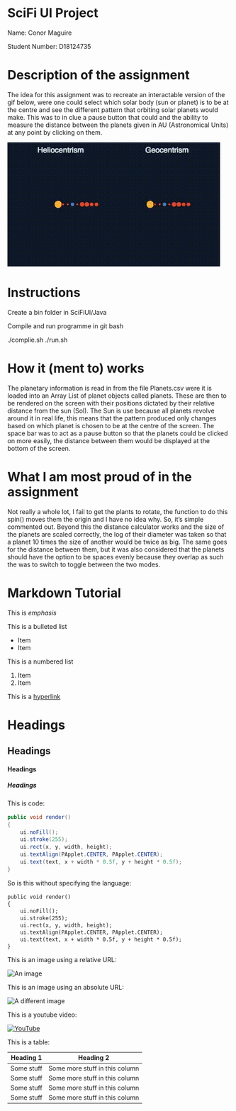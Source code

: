 # SciFi UI Project

Name: Conor Maguire

Student Number: D18124735

# Description of the assignment

The idea for this assignment was to recreate an interactable version of the gif below, were one could select which solar body (sun or planet) is to be at the centre and see the different pattern that orbiting solar planets would make. This was to in clue a pause button that could and the ability to measure the distance between the planets given in AU (Astronomical Units) at any point by clicking on them.

![Sol System](IMG_5036.gif)

# Instructions

Create a bin folder in SciFiUI/Java

Compile and run programme in git bash

./complie.sh
./run.sh

# How it (ment to) works

The planetary information is read in from the file Planets.csv were it is loaded into an Array List of planet objects called planets. These are then to be rendered on the screen with their positions dictated by their relative distance from the sun (Sol). The Sun is use because all planets revolve around it in real life, this means that the pattern produced only changes based on which planet is chosen to be at the centre of the screen. The space bar was to act as a pause button so that the planets could be clicked on more easily, the distance between them would be displayed at the bottom of the screen.

# What I am most proud of in the assignment

Not really a whole lot, I fail to get the plants to rotate, the function to do this spin() moves them the origin and I have no idea why. So, it’s simple commented out. Beyond this the distance calculator works and the size of the planets are scaled correctly, the log of their diameter was taken so that a planet 10 times the size of another would be twice as big. The same goes for the distance between them, but it was also considered that the planets should have the option to be spaces evenly because they overlap as such the was to switch to toggle between the two modes.

# Markdown Tutorial

This is *emphasis*

This is a bulleted list

- Item
- Item

This is a numbered list

1. Item
1. Item

This is a [hyperlink](http://bryanduggan.org)

# Headings
## Headings
#### Headings
##### Headings

This is code:

```Java
public void render()
{
	ui.noFill();
	ui.stroke(255);
	ui.rect(x, y, width, height);
	ui.textAlign(PApplet.CENTER, PApplet.CENTER);
	ui.text(text, x + width * 0.5f, y + height * 0.5f);
}
```

So is this without specifying the language:

```
public void render()
{
	ui.noFill();
	ui.stroke(255);
	ui.rect(x, y, width, height);
	ui.textAlign(PApplet.CENTER, PApplet.CENTER);
	ui.text(text, x + width * 0.5f, y + height * 0.5f);
}
```

This is an image using a relative URL:

![An image](images/p8.png)

This is an image using an absolute URL:

![A different image](https://bryanduggandotorg.files.wordpress.com/2019/02/infinite-forms-00045.png?w=595&h=&zoom=2)

This is a youtube video:

[![YouTube](http://img.youtube.com/vi/J2kHSSFA4NU/0.jpg)](https://www.youtube.com/watch?v=J2kHSSFA4NU)

This is a table:

| Heading 1 | Heading 2 |
|-----------|-----------|
|Some stuff | Some more stuff in this column |
|Some stuff | Some more stuff in this column |
|Some stuff | Some more stuff in this column |
|Some stuff | Some more stuff in this column |

